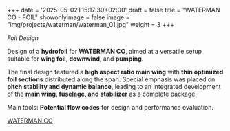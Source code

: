 +++
date = '2025-05-02T15:17:30+02:00'
draft = false
title = "WATERMAN CO - FOIL"
showonlyimage = false
image = "img/projects/waterman/waterman_01.jpg"
weight = 3
+++

*Foil Design*

<!--more-->

Design of a **hydrofoil** for **WATERMAN CO**, aimed at a versatile setup suitable for **wing foil**, **downwind**, and **pumping**.

The final design featured a **high aspect ratio main wing** with **thin optimized foil sections** distributed along the span. Special emphasis was placed on **pitch stability and dynamic balance**, leading to an integrated development of the **main wing, fuselage, and stabilizer** as a complete package.

Main tools: **Potential flow codes** for design and performance evaluation.

[WATERMAN CO](https://www.instagram.com/waterman_company/)
